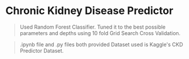 # Chronic Kidney Disease Predictor

> Used Random Forest Classifier.
> Tuned it to the best possible parameters and depths using 10 fold Grid Search Cross Validation.

> .ipynb file and .py files both provided
> Dataset used is Kaggle's CKD Predictor Dataset.